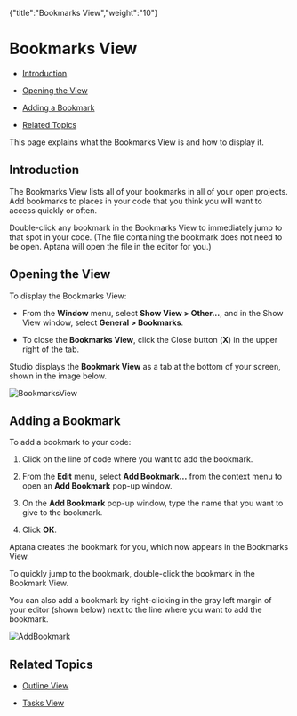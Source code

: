 {"title":"Bookmarks View","weight":"10"} 

# Bookmarks View

*   [Introduction](#Introduction)
    
*   [Opening the View](#OpeningtheView)
    
*   [Adding a Bookmark](#AddingaBookmark)
    
*   [Related Topics](#RelatedTopics)
    

This page explains what the Bookmarks View is and how to display it.

## Introduction

The Bookmarks View lists all of your bookmarks in all of your open projects. Add bookmarks to places in your code that you think you will want to access quickly or often.

Double-click any bookmark in the Bookmarks View to immediately jump to that spot in your code. (The file containing the bookmark does not need to be open. Aptana will open the file in the editor for you.)

## Opening the View

To display the Bookmarks View:

*   From the **Window** menu, select **Show View > Other...**, and in the Show View window, select **General > Bookmarks**.
    
*   To close the **Bookmarks View**, click the Close button (**X**) in the upper right of the tab.
    

Studio displays the **Bookmark View** as a tab at the bottom of your screen, shown in the image below.

![BookmarksView](/Images/appc/download/attachments/30083305/BookmarksView.png)

## Adding a Bookmark

To add a bookmark to your code:

1.  Click on the line of code where you want to add the bookmark.
    
2.  From the **Edit** menu, select **Add Bookmark...** from the context menu to open an **Add Bookmark** pop-up window.
    
3.  On the **Add Bookmark** pop-up window, type the name that you want to give to the bookmark.
    
4.  Click **OK**.
    

Aptana creates the bookmark for you, which now appears in the Bookmarks View.

To quickly jump to the bookmark, double-click the bookmark in the Bookmark View.

You can also add a bookmark by right-clicking in the gray left margin of your editor (shown below) next to the line where you want to add the bookmark.

![AddBookmark](/Images/appc/download/attachments/30083305/AddBookmark.png)

## Related Topics

*   [Outline View](/docs/appc/Axway_Appcelerator_Studio/Axway_Appcelerator_Studio_Guide/Basic_Concepts/Views/Outline_View/)
    
*   [Tasks View](/docs/appc/Axway_Appcelerator_Studio/Axway_Appcelerator_Studio_Guide/Basic_Concepts/Views/Tasks_View/)